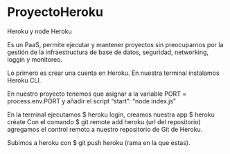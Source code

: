 # ProyectoHeroku
Heroku y node
Heroku

Es un PaaS, permite ejecutar y mantener proyectos sin preocuparnos por la gestión de la infraestructura de base de datos, seguridad, networking, loggin y monitoreo.

Lo primero es  crear una cuenta en Heroku. En nuestra terminal instalamos Heroku CLI.

En nuestro proyecto tenemos que asignar a la variable PORT = process.env.PORT y añadir el script “start”: “node index.js”

En la terminal ejecutamos  $ heroku login, creamos nuestra app $ heroku créate <name>
Con el comando $ git remote add heroku (url del repositorio) agregamos el control remoto a nuestro repositorio de Git de Heroku.

Subimos a heroku con $ git push heroku (rama en la que estas).
